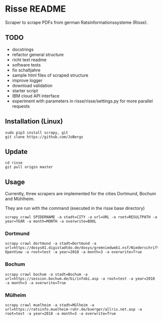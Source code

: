 # Risse README

Scraper to scrape PDFs from german Ratsinformationssysteme (Risse).

## TODO

* docstrings
* refactor general structure
* richt text readme
* software tests
* fix schaltjahre
* sample html files of scraped structure
* improve logger
* download validation
* starter script
* IBM cloud API interface
* experiment with parameters in risse/risse/settings.py for more parallel requests

## Installation (Linux)

```
sudo pip3 install scrapy, git
git clone https://github.com/JoBergs
```

## Update
```
cd risse
git pull origin master
```


## Usage

Currently, three scrapers are implemented for the cities Dortmund, Bochum
and Mühlheim.

They are run with the command (executed in the risse base directory)
```
scrapy crawl SPIDERNAME -a stadt=CITY -a url=URL -a root=RESULTPATH -a year=YEAR -a month=MONTH -a overwrite=BOOL
```

### Dortmund
```
scrapy crawl dortmund -a stadt=Dortmund -a url=https://dosys01.digistadtdo.de/dosys/gremniedweb1.nsf/NiederschriftenWeb?OpenView -a root=test -a year=2018 -a month=3 -a overwrite=True
```

### Bochum
```
scrapy crawl bochum -a stadt=Bochum -a url=https://session.bochum.de/bi/infobi.asp -a root=test -a year=2018 -a month=3 -a overwrite=True
```

### Mülheim
```
scrapy crawl muelheim -a stadt=Mülheim -a url=https://ratsinfo.muelheim-ruhr.de/buerger/allris.net.asp -a root=test -a year=2018 -a month=3 -a overwrite=True
```